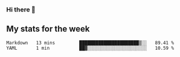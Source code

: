 ### Hi there 👋

## My stats for the week
<!--START_SECTION:waka-->

```text
Markdown   13 mins         ██████████████████████▒░░   89.41 %
YAML       1 min           ██▓░░░░░░░░░░░░░░░░░░░░░░   10.59 %
```

<!--END_SECTION:waka-->